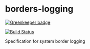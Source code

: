 # borders-logging

[![Greenkeeper badge](https://badges.greenkeeper.io/actano/borders-logging.svg)](https://greenkeeper.io/)

[![Build Status](https://travis-ci.org/actano/borders-logging.svg?branch=master)](https://travis-ci.org/actano/borders-logging)

Specification for system border logging
